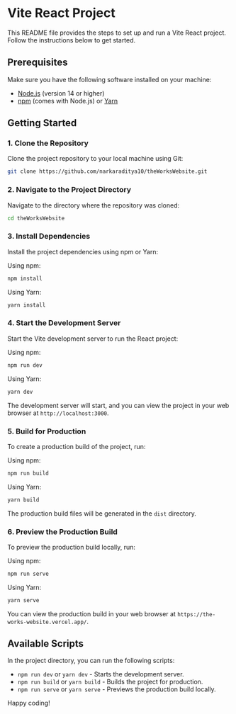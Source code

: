 # Vite React Project

This README file provides the steps to set up and run a Vite React project. Follow the instructions below to get started.

## Prerequisites

Make sure you have the following software installed on your machine:

- [Node.js](https://nodejs.org/) (version 14 or higher)
- [npm](https://www.npmjs.com/) (comes with Node.js) or [Yarn](https://yarnpkg.com/)

## Getting Started

### 1. Clone the Repository

Clone the project repository to your local machine using Git:

```bash
git clone https://github.com/narkaraditya10/theWorksWebsite.git
```

### 2. Navigate to the Project Directory

Navigate to the directory where the repository was cloned:

```bash
cd theWorksWebsite
```

### 3. Install Dependencies

Install the project dependencies using npm or Yarn:

Using npm:

```bash
npm install
```

Using Yarn:

```bash
yarn install
```

### 4. Start the Development Server

Start the Vite development server to run the React project:

Using npm:

```bash
npm run dev
```

Using Yarn:

```bash
yarn dev
```

The development server will start, and you can view the project in your web browser at `http://localhost:3000`.

### 5. Build for Production

To create a production build of the project, run:

Using npm:

```bash
npm run build
```

Using Yarn:

```bash
yarn build
```

The production build files will be generated in the `dist` directory.

### 6. Preview the Production Build

To preview the production build locally, run:

Using npm:

```bash
npm run serve
```

Using Yarn:

```bash
yarn serve
```

You can view the production build in your web browser at `https://the-works-website.vercel.app/`.

## Available Scripts

In the project directory, you can run the following scripts:

- `npm run dev` or `yarn dev` - Starts the development server.
- `npm run build` or `yarn build` - Builds the project for production.
- `npm run serve` or `yarn serve` - Previews the production build locally.

Happy coding!
